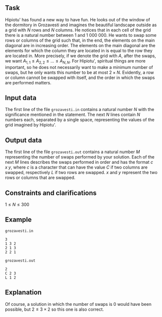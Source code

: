 ## Task

Hipiotu' has found a new way to have fun. He looks out of the window of the dormitory in Grozavesti and imagines the beautiful landscape outside as a grid with $N$ rows and $N$ columns. He notices that in each cell of the grid there is a natural number between $1$ and $1\ 000\ 000$. He wants to swap some rows or columns of the grid such that, in the end, the elements on the main diagonal are in increasing order. The elements on the main diagonal are the elements for which the column they are located in is equal to the row they are located in. More precisely, if we denote the grid with $A$, after the swaps, we want $A_{1,1} \leq A_{2,2} \leq \dots \leq A_{N,N}$. For Hipiotu', spiritual things are more important, so he does not necessarily want to make a minimum number of swaps, but he only wants this number to be at most $2 \times N$. Evidently, a row or column cannot be swapped with itself, and the order in which the swaps are performed matters.

## Input data

The first line of the file `grozavesti.in` contains a natural number $N$ with the significance mentioned in the statement. The next $N$ lines contain $N$ numbers each, separated by a single space, representing the values of the grid imagined by Hipiotu'.

## Output data

The first line of the file `grozavesti.out` contains a natural number $M$ representing the number of swaps performed by your solution. Each of the next $M$ lines describes the swaps performed in order and has the format $c \; x \; y$, where $c$ is a character that can have the value $C$ if two columns are swapped, respectively $L$ if two rows are swapped. $x$ and $y$ represent the two rows or columns that are swapped.

## Constraints and clarifications

$1 \leq N \leq 300$

## Example

`grozavesti.in`
```
3
1 3 2
2 1 3
2 2 1
```

`grozavesti.out`
```
2
C 2 3
L 1 2
```

## Explanation

Of course, a solution in which the number of swaps is $0$ would have been possible, but $2 \leq 3 \times 2$ so this one is also correct.